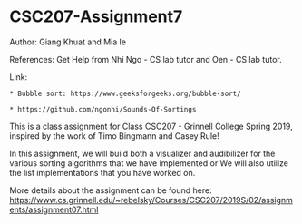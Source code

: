 # CSC207-Assignment7
Author: Giang Khuat and Mia le 

References: Get Help from Nhi Ngo - CS lab tutor and Oen - CS lab tutor.

Link: 

    * Bubble sort: https://www.geeksforgeeks.org/bubble-sort/
    
    * https://github.com/ngonhi/Sounds-Of-Sortings

This is a class assignment for Class CSC207 - Grinnell College Spring 2019, inspired by the work of Timo Bingmann and Casey Rule!


In this assignment, we will build both a visualizer and audibilizer for the various sorting algorithms that we have implemented or
We will also utilize the list implementations that you have worked on.


More details about the assignment can be found here: https://www.cs.grinnell.edu/~rebelsky/Courses/CSC207/2019S/02/assignments/assignment07.html


